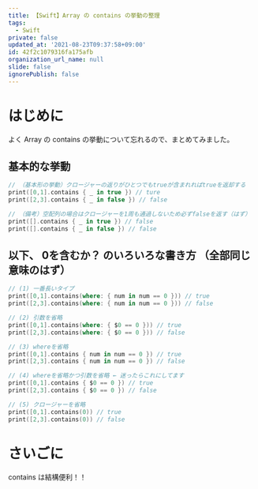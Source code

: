 ```yaml
---
title: 【Swift】Array の contains の挙動の整理
tags:
  - Swift
private: false
updated_at: '2021-08-23T09:37:58+09:00'
id: 42f2c1079316fa175afb
organization_url_name: null
slide: false
ignorePublish: false
---
```


# はじめに

よく Array の contains の挙動について忘れるので、まとめてみました。

## 基本的な挙動

```swift
// （基本形の挙動）クロージャーの返りがひとつでもtrueが含まれればtrueを返却する
print([0,1].contains { _ in true }) // ture
print([2,3].contains { _ in false }) // false

// （備考）空配列の場合はクロージャーを1周も通過しないため必ずfalseを返す（はず）
print([].contains { _ in true }) // false
print([].contains { _ in false }) // false
```

## 以下、 0を含むか？ のいろいろな書き方 （全部同じ意味のはず）

```swift
// (1) 一番長いタイプ
print([0,1].contains(where: { num in num == 0 })) // true
print([2,3].contains(where: { num in num == 0 })) // false

// (2) 引数を省略
print([0,1].contains(where: { $0 == 0 })) // true
print([2,3].contains(where: { $0 == 0 })) // false

// (3) whereを省略
print([0,1].contains { num in num == 0 }) // true
print([2,3].contains { num in num == 0 }) // false

// (4) whereを省略かつ引数を省略 ← 迷ったらこれにしてます
print([0,1].contains { $0 == 0 }) // true
print([2,3].contains { $0 == 0 }) // false

// (5) クロージャーを省略
print([0,1].contains(0)) // true
print([2,3].contains(0)) // false
```

# さいごに

contains は結構便利！！
